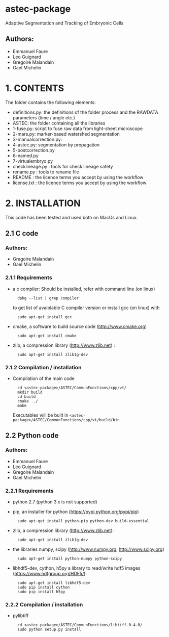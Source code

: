 # astec-package
Adaptive Segmentation and Tracking of Embryonic Cells 

## Authors:

- Emmanuel Faure
- Leo Guignard
- Gregoire Malandain
- Gael Michelin

# 1. CONTENTS

The folder contains the following elements:
- definitions.py: the definitions of the folder process and the RAWDATA parameters (time / angle etc.)
- ASTEC: the folder  containing all the libraries 
- 1-fuse.py: script to fuse raw data from light-sheet microscope
- 2-mars.py: marker-based watershed segmentation
- 3-manualcorrection.py:
- 4-astec.py: segmentation by propagation
- 5-postcorrection.py
- 6-named.py
- 7-virtualembryo.py 
- checklineage.py : tools for check lineage safety 
- rename.py : tools to rename file 
- README : the licence terms you accept by using the workflow
- license.txt   : the licence terms you accept by using the workflow

# 2. INSTALLATION

This code has been tested and used both on MacOs and Linux.

## 2.1 C code

### Authors:

- Gregoire Malandain
- Gael Michelin

### 2.1.1 Requirements

* a c compiler: Should be installed, refer with command line (on linux)

        dpkg --list | grep compiler

    to get list of avaiblable C compiler version or install gcc (on
    linux) with

        sudo apt-get install gcc

* cmake, a software to build source code (http://www.cmake.org)

        sudo apt-get install cmake

* zlib, a compression library	(http://www.zlib.net) :

        sudo apt-get install zlib1g-dev

### 2.1.2 Compilation / installation

* Compilation of the main code

        cd <astec-package>/ASTEC/CommunFunctions/cpp/vt/
        mkdir build
        cd build
        cmake ../
        make

    Executables will be built in `<astec-package>/ASTEC/CommunFunctions/cpp/vt/build/bin`

## 2.2 Python code

### Authors:

- Emmanuel Faure
- Leo Guignard
- Gregoire Malandain
- Gael Michelin

### 2.2.1 Requirements

* python 2.7 (python 3.x is not supported)

* pip, an installer for python (https://pypi.python.org/pypi/pip)

        sudo apt-get install python-pip python-dev build-essential


* zlib, a compression library (http://www.zlib.net):

        sudo apt-get install zlib1g-dev

* the libraries numpy, scipy (http://www.numpy.org, http://www.scipy.org)

        sudo apt-get install python-numpy python-scipy

* libhdf5-dev, cython, h5py  a library to read/write hdf5 images (https://www.hdfgroup.org/HDF5/):

        sudo apt-get install libhdf5-dev
        sudo pip install cython 
	    sudo pip install h5py

### 2.2.2 Compilation / installation

* pylibtiff

        cd <astec-package>/ASTEC/CommunFunctions/libtiff-0.4.0/
        sudo python setup.py install



















